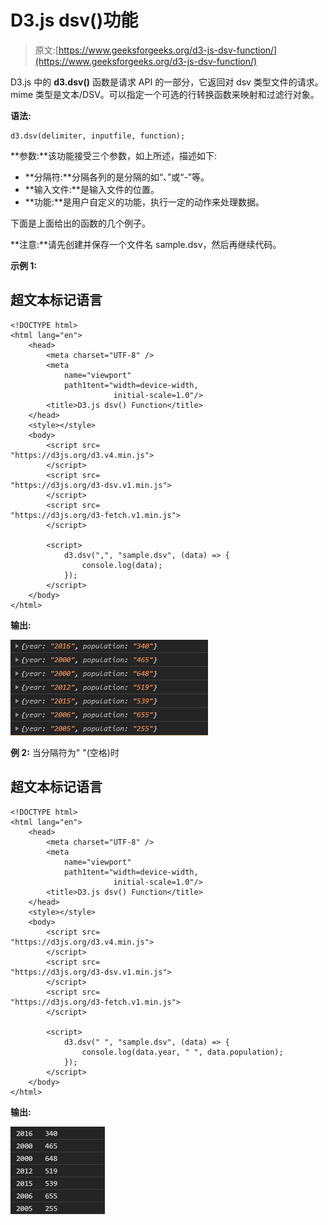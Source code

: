 # D3.js dsv()功能

> 原文:[https://www.geeksforgeeks.org/d3-js-dsv-function/](https://www.geeksforgeeks.org/d3-js-dsv-function/)

D3.js 中的 **d3.dsv()** 函数是请求 API 的一部分，它返回对 dsv 类型文件的请求。mime 类型是文本/DSV。可以指定一个可选的行转换函数来映射和过滤行对象。

**语法:**

```
d3.dsv(delimiter, inputfile, function);

```

**参数:**该功能接受三个参数，如上所述，描述如下:

*   **分隔符:**分隔各列的是分隔的如“、”或“-”等。
*   **输入文件:**是输入文件的位置。
*   **功能:**是用户自定义的功能，执行一定的动作来处理数据。

下面是上面给出的函数的几个例子。

**注意:**请先创建并保存一个文件名 sample.dsv，然后再继续代码。

**示例 1:**

## 超文本标记语言

```
<!DOCTYPE html>
<html lang="en">
    <head>
        <meta charset="UTF-8" />
        <meta
            name="viewport"
            path1tent="width=device-width, 
                       initial-scale=1.0"/>
        <title>D3.js dsv() Function</title>
    </head>
    <style></style>
    <body>
        <script src=
"https://d3js.org/d3.v4.min.js">
        </script>
        <script src=
"https://d3js.org/d3-dsv.v1.min.js">
        </script>
        <script src=
"https://d3js.org/d3-fetch.v1.min.js">
        </script>

        <script>
            d3.dsv(",", "sample.dsv", (data) => {
                console.log(data);
            });
        </script>
    </body>
</html>
```

**输出:**

![](img/3658998ad78e9dffaa6a129e15eb95f1.png)

**例 2:** 当分隔符为" "(空格)时

## 超文本标记语言

```
<!DOCTYPE html>
<html lang="en">
    <head>
        <meta charset="UTF-8" />
        <meta
            name="viewport"
            path1tent="width=device-width, 
                       initial-scale=1.0"/>
        <title>D3.js dsv() Function</title>
    </head>
    <style></style>
    <body>
        <script src=
"https://d3js.org/d3.v4.min.js">
        </script>
        <script src=
"https://d3js.org/d3-dsv.v1.min.js">
        </script>
        <script src=
"https://d3js.org/d3-fetch.v1.min.js">
        </script>

        <script>
            d3.dsv(" ", "sample.dsv", (data) => {
                console.log(data.year, " ", data.population);
            });
        </script>
    </body>
</html>
```

**输出:**

![](img/c4f4eaa3487ef33bbf3f41e324c0c60b.png)